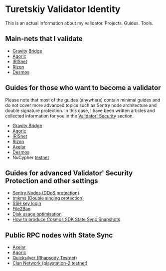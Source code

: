 # Turetskiy Validator Identity
This is an actual information about my validator. Projects. Guides. Tools.
## Main-nets that I validate
- [Gravity](https://www.mintscan.io/gravity-bridge/validators/gravityvaloper1rqhsh8smda90d3n7txty38n44z5qfqpenp3q2v) [Bridge](https://gravity-bridge.ezstaking.io/validators/gravityvaloper1rqhsh8smda90d3n7txty38n44z5qfqpenp3q2v)
- [Agoric](https://main.explorer.agoric.net/validator/agoricvaloper1dg6cl026x7fwjagasv7jjlcjkhn60wujwew05a)
- [IRISnet](https://www.mintscan.io/iris/validators/iva19ul0uva3fgtm6cd6tceprre4ghsfh6h3u29lcg)
- [Rizon](https://www.mintscan.io/rizon/validators/rizonvaloper14qd4n677jxsuh7fqg7z7kvj2dzjqdkv8pqv7tk)
- [Desmos](https://www.mintscan.io/desmos/validators/desmosvaloper1cpr9l93e4s67svqg0crj0v35t3yl2a9zlst74m)

## Guides for those who want to become a validator 
Please note that most of the guides (anywhere) contain minimal guides and do not cover more advanced topics such as Sentry node architecture and double signature protection. In this case, I have been written articles and collected information for you in the [Validator' Security](https://github.com/AlexToTheSun/Turetskiy_Validator_Identity/blob/main/Turetskiy_Validator.md#guides-for-validator-security-protection-and-other-settings) section.
- [Gravity Bridge](https://surftest.gitbook.io/gravity-bridge/)
- [Agoric](https://github.com/AlexToTheSun/Validator_Activity/tree/main/Mainnet-Guides/Agoric)
- [IRISnet](https://surftest.gitbook.io/iris-mainnet/)
- [Rizon](https://surftest.gitbook.io/rizon-mainnet/)
- [Axelar](https://surftest.gitbook.io/axelar-wiki)
- [Desmos](https://surftest.gitbook.io/desmos-mainnet/installing)
- NuCypher [testnet](https://medium.com/coinmonks/launch-nucypher-nodes-from-a-to-z-test-network-7bbedd5e4f03)

## Guides for advanced Validator' Security Protection and other settings

- [Sentry Nodes (DDoS protection)](https://surftest.gitbook.io/axelar-wiki/english/sentry-node)
- [tmkms (Double singing protection)](https://github.com/AlexToTheSun/Validator_Activity/blob/main/Mainnet-Guides/Agoric/tmkms-(separated-server).md)
- [SSH key login](https://surftest.gitbook.io/axelar-wiki/english/security-setup/ssh-key-login-+-disable-password)
- [File2Ban](https://surftest.gitbook.io/axelar-wiki/russian/bezopasnost/file-2-ban)
- [Disk usage optimisation](https://surftest.gitbook.io/axelar-wiki/english/disk-usage-optimisation)
- [How to produce Cosmos SDK State Sync Snapshots](https://github.com/AlexToTheSun/Validator_Activity/tree/main/State-Sync)

## Public RPC nodes with State Sync
- [Axelar](https://github.com/AlexToTheSun/Validator_Activity/blob/main/State-Sync/Axelar-testnet-2.md)
- [Agoric](https://github.com/AlexToTheSun/Validator_Activity/blob/main/State-Sync/Agoric-mainnet.md)
- [Quicksilver (Rhapsody Testnet)](https://github.com/AlexToTheSun/Validator_Activity/blob/main/State-Sync/quicksilver-(Rhapsody-Testnet).md)
- [Clan Network (playstation-2 testnet)](https://github.com/AlexToTheSun/Validator_Activity/blob/main/State-Sync/Clan-(playstation-2_testnet).md)

